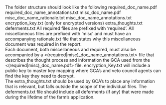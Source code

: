 The folder structure should look like the following
required_doc_name.pdf
required_doc_name_annotations.txt
misc_doc_name.pdf
misc_doc_name_rationale.txt
misc_doc_name_annotations.txt
encryption_key.txt (only for encrypted versions)
extra_thoughts.txt
deferments.txt
All required files are prefixed with ‘required’. All miscellaneous files are prefixed with ‘misc’ and must have an accompanying rationale.txt file that states why this miscellaneous document was required in the report.  
Each document, both miscellaneous and required, must also be accompanied by a <(required|misc)\_doc_name_annotations.txt> file that describes the thought process and information the GCA used from the <(required|misc)\_doc_name.pdf> file.
encryption_Key.txt will include a public key to master key mapping where GCA’s and veto council agents can find the key they need to decrypt.  
The extra_thoughts.txt should be used by GCA’s to place any information that is relevant, but falls outside the scope of the individual files.
The deferments.txt file should include all deferments (if any) that were made during the lifetime of the farm’s application.
